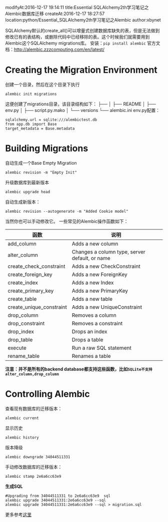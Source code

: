 modifyAt:2016-12-17 19:14:11
title:Essential SQLAlchemy2th学习笔记之Alembic数据库迁移
createAt:2016-12-17 18:27:57
location:python/Essential_SQLAlchemy2th学习笔记之Alembic
author:xbynet

SQLAlchemy默认的create_all()可以增量式创建数据库缺失的表，但是无法做到修改已有的表结构，或删除代码中已经移除的表。这个时候我们就需要用到Alembic这个SQLAlchemy migrations库。
安装：`pip install alembic`
官方文档：http://alembic.zzzcomputing.com/en/latest/
# Creating the Migration Environment
创建一个目录，然后在这个目录下执行
```
alembic init migrations
```
这便创建了migrations目录，该目录结构如下：
├── 
│ ├── README
│ ├── env.py
│ ├── script.py.mako
│ └── versions
└── alembic.ini
env.py配置：

```
sqlalchemy.url = sqlite:///alembictest.db
from app.db import Base
target_metadata = Base.metadata
```

# Building Migrations
自动生成一个Base Empty Migration
```
alembic revision -m "Empty Init"
```
升级数据库到最新版本
```
alembic upgrade head
```
自动生成新版本：
```
alembic revision --autogenerate -m "Added Cookie model"
```
当然你也可以手动修改它。
一些常见的Alembic操作函数如下：

| 函数  | 说明 |
| -------- | -------- | 
|add_column |Adds a new column|
|alter_column |Changes a column type, server default, or name|
|create_check_constraint |Adds a new CheckConstraint|
|create_foreign_key |Adds a new ForeignKey|
|create_index |Adds a new Index|
|create_primary_key |Adds a new PrimaryKey|
|create_table |Adds a new table|
|create_unique_constraint |Adds a new UniqueConstraint|
|drop_column |Removes a column|
|drop_constraint |Removes a constraint|
|drop_index |Drops an index|
|drop_table |Drops a table|
|execute |Run a raw SQL statement|
|rename_table |Renames a table|

**注意：并不是所有的backend database都支持这些函数，比如`SQLite不支持alter_column,drop_column`**

# Controlling Alembic
查看现有数据库的迁移版本：
```
alembic current
```
显示历史
```
alembic history
```

版本降级
```
alembic downgrade 34044511331
```

手动修改数据库的迁移版本：
```
alembic stamp 2e6a6cc63e9
```

**生成SQL**
```
#Upgrading from 34044511331 to 2e6a6cc63e9  sql
alembic upgrade 34044511331:2e6a6cc63e9 --sql
alembic upgrade 34044511331:2e6a6cc63e9 --sql > migration.sql
```

更多参考[这里](https://wiki.xby1993.net/pages/dokuwiki/python/sqlalchemy#_1)

